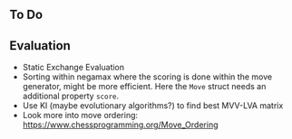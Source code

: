To Do
--------

## Evaluation
- Static Exchange Evaluation
- Sorting within negamax where the scoring is done within the move generator, might be more efficient. 
  Here the `Move` struct needs an additional property `score`. 
- Use KI (maybe evolutionary algorithms?) to find best MVV-LVA matrix
- Look more into move ordering: https://www.chessprogramming.org/Move_Ordering